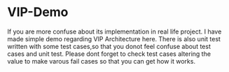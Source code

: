 # VIP-Demo
If you are more confuse about its implementation in real life project.
I have made simple demo regarding VIP Architecture here.
There is also unit test written with some test cases,so that you donot feel confuse about test cases and unit test.
Please dont forget to check test cases altering the value to make varous fail cases so that you can get how it works.
